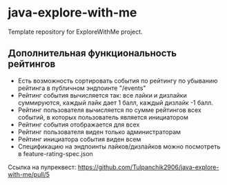 # java-explore-with-me
Template repository for ExploreWithMe project.


## Дополнительная функциональность рейтингов

- Есть возможность сортировать события по рейтингу по убыванию рейтинга в публичном эндпоинте "/events"
- Рейтинг события вычисляется так: все лайки и дизлайки суммируются, каждый лайк дает 1 балл, каждый дизлайк -1 балл.
- Рейтинг пользователя вычисляется по сумме рейтингов всех событий, в которых пользователь является инициатором
- Рейтинг события отображается для всех
- Рейтинг пользователя виден только администраторам
- Рейтинг инициатора события виден всем
- Спецификацию на эндпоинты лайков/дизлайков можно посмотреть в feature-rating-spec.json

Ссылка на пулреквест: https://github.com/Tulpanchik2906/java-explore-with-me/pull/5
